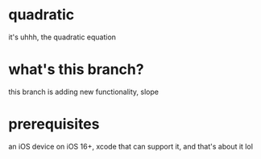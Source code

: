 # quadratic
it's uhhh, the quadratic equation  
# what's this branch?
this branch is adding new functionality, slope
# prerequisites
an iOS device on iOS 16+, xcode that can support it, and that's about it lol
